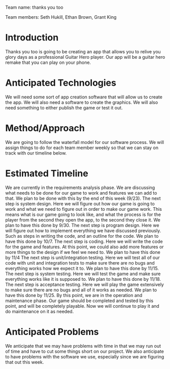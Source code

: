 Team name: thanks you too

Team members: Seth Hukill, Ethan Brown, Grant King

# Introduction

Thanks you too is going to be creating an app that allows you to relive you glory days as a professional Guitar Hero player. 
Our app will be a guitar hero remake that you can play on your phone.

# Anticipated Technologies

We will need some sort of app creation software that will allow us to create the app. We will also need a software to create the 
graphics. We will also need something to either publish the game or test it out.

# Method/Approach

We are going to follow the waterfall model for our software process. We will assign things to do for each team member weekly so that we can stay on track with our timeline below.

# Estimated Timeline

We are currently in the requirements analysis phase. We are discussing what needs to be done for our game to work and features we can add to that. We plan to be done with this by the end of this week (9/23). The next step is system design. Here we will figure out how our game is going to work and what we need to figure out in order to make our game work. This means what is our game going to look like, and what the process is for the player from the second they open the app, to the second they close it. We plan to have this done by 9/30. The next step is program design. Here we will figure out how to implement everything we have discussed previously. Such as steps in writing the code, and an outline for the code. We plan to have this done by 10/7. The next step is coding. Here we will write the code for the game and features. At this point, we could also add more features or more things to the design if we feel we need to. We plan to have this done by 11/4  The next step is unit/integration testing. Here we will test all of our code with unit and integration tests to make sure there are no bugs and everything works how we expect it to. We plan to have this done by 11/15. The next step is system testing. Here we will test the game and make sure everything works like it is supposed to. We plan to have this done by 11/18. The next step is acceptance testing. Here we will play the game extensively to make sure there are no bugs and all of it works as needed. We plan to have this done by 11/25. By this point, we are in the operation and maintenance phase. Our game should be completed and tested by this point, and will be completely playable. Now we will continue to play it and do maintenance on it as needed.

# Anticipated Problems

We anticipate that we may have problems with time in that we may run out of time and have to cut some things short on our project. We also anticipate to have problems with the software we use, especially since we are figuring that out this week.
